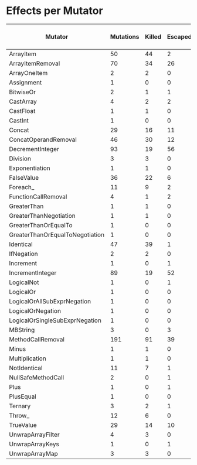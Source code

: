 # Effects per Mutator

| Mutator                         | Mutations | Killed | Escaped | Errors | Syntax Errors | Timed Out | Skipped | Ignored | MSI (%s) | Covered MSI (%s) |
| ------------------------------- | --------- | ------ | ------- | ------ | ------------- | --------- | ------- | ------- | -------- | ---------------- |
| ArrayItem                       |        50 |     44 |       2 |      0 |             0 |         0 |       0 |       0 |    88.00 |            95.65 |
| ArrayItemRemoval                |        70 |     34 |      26 |      0 |             0 |         0 |       0 |       0 |    48.57 |            56.67 |
| ArrayOneItem                    |         2 |      2 |       0 |      0 |             0 |         0 |       0 |       0 |   100.00 |           100.00 |
| Assignment                      |         1 |      0 |       0 |      0 |             0 |         0 |       0 |       0 |     0.00 |             0.00 |
| BitwiseOr                       |         2 |      1 |       1 |      0 |             0 |         0 |       0 |       0 |    50.00 |            50.00 |
| CastArray                       |         4 |      2 |       2 |      0 |             0 |         0 |       0 |       0 |    50.00 |            50.00 |
| CastFloat                       |         1 |      1 |       0 |      0 |             0 |         0 |       0 |       0 |   100.00 |           100.00 |
| CastInt                         |         1 |      0 |       0 |      0 |             0 |         0 |       0 |       0 |     0.00 |             0.00 |
| Concat                          |        29 |     16 |      11 |      0 |             0 |         0 |       0 |       0 |    55.17 |            59.26 |
| ConcatOperandRemoval            |        46 |     30 |      12 |      0 |             0 |         0 |       0 |       0 |    65.22 |            71.43 |
| DecrementInteger                |        93 |     19 |      56 |      0 |             0 |         0 |       0 |       7 |    22.09 |            25.33 |
| Division                        |         3 |      3 |       0 |      0 |             0 |         0 |       0 |       0 |   100.00 |           100.00 |
| Exponentiation                  |         1 |      1 |       0 |      0 |             0 |         0 |       0 |       0 |   100.00 |           100.00 |
| FalseValue                      |        36 |     22 |       6 |      0 |             0 |         0 |       0 |       0 |    61.11 |            78.57 |
| Foreach_                        |        11 |      9 |       2 |      0 |             0 |         0 |       0 |       0 |    81.82 |            81.82 |
| FunctionCallRemoval             |         4 |      1 |       2 |      0 |             0 |         0 |       0 |       0 |    25.00 |            33.33 |
| GreaterThan                     |         1 |      1 |       0 |      0 |             0 |         0 |       0 |       0 |   100.00 |           100.00 |
| GreaterThanNegotiation          |         1 |      1 |       0 |      0 |             0 |         0 |       0 |       0 |   100.00 |           100.00 |
| GreaterThanOrEqualTo            |         1 |      0 |       0 |      0 |             0 |         0 |       0 |       0 |     0.00 |             0.00 |
| GreaterThanOrEqualToNegotiation |         1 |      0 |       0 |      0 |             0 |         0 |       0 |       0 |     0.00 |             0.00 |
| Identical                       |        47 |     39 |       1 |      0 |             0 |         0 |       0 |       0 |    82.98 |            97.50 |
| IfNegation                      |         2 |      2 |       0 |      0 |             0 |         0 |       0 |       0 |   100.00 |           100.00 |
| Increment                       |         1 |      0 |       1 |      0 |             0 |         0 |       0 |       0 |     0.00 |             0.00 |
| IncrementInteger                |        89 |     19 |      52 |      0 |             0 |         0 |       0 |       7 |    23.17 |            26.76 |
| LogicalNot                      |         1 |      0 |       1 |      0 |             0 |         0 |       0 |       0 |     0.00 |             0.00 |
| LogicalOr                       |         1 |      0 |       0 |      0 |             0 |         0 |       0 |       0 |     0.00 |             0.00 |
| LogicalOrAllSubExprNegation     |         1 |      0 |       0 |      0 |             0 |         0 |       0 |       0 |     0.00 |             0.00 |
| LogicalOrNegation               |         1 |      0 |       0 |      0 |             0 |         0 |       0 |       0 |     0.00 |             0.00 |
| LogicalOrSingleSubExprNegation  |         1 |      0 |       0 |      0 |             0 |         0 |       0 |       0 |     0.00 |             0.00 |
| MBString                        |         3 |      0 |       3 |      0 |             0 |         0 |       0 |       0 |     0.00 |             0.00 |
| MethodCallRemoval               |       191 |     91 |      39 |      1 |             0 |         0 |       0 |      38 |    60.13 |            70.23 |
| Minus                           |         1 |      1 |       0 |      0 |             0 |         0 |       0 |       0 |   100.00 |           100.00 |
| Multiplication                  |         1 |      1 |       0 |      0 |             0 |         0 |       0 |       0 |   100.00 |           100.00 |
| NotIdentical                    |        11 |      7 |       1 |      0 |             0 |         0 |       0 |       0 |    63.64 |            87.50 |
| NullSafeMethodCall              |         2 |      0 |       1 |      0 |             0 |         0 |       0 |       0 |     0.00 |             0.00 |
| Plus                            |         1 |      0 |       1 |      0 |             0 |         0 |       0 |       0 |     0.00 |             0.00 |
| PlusEqual                       |         1 |      0 |       0 |      0 |             0 |         0 |       0 |       0 |     0.00 |             0.00 |
| Ternary                         |         3 |      2 |       1 |      0 |             0 |         0 |       0 |       0 |    66.67 |            66.67 |
| Throw_                          |        12 |      6 |       0 |      0 |             0 |         0 |       0 |       0 |    50.00 |           100.00 |
| TrueValue                       |        29 |     14 |      10 |      0 |             0 |         0 |       0 |       0 |    48.28 |            58.33 |
| UnwrapArrayFilter               |         4 |      3 |       0 |      0 |             0 |         0 |       0 |       0 |    75.00 |           100.00 |
| UnwrapArrayKeys                 |         1 |      0 |       1 |      0 |             0 |         0 |       0 |       0 |     0.00 |             0.00 |
| UnwrapArrayMap                  |         3 |      3 |       0 |      0 |             0 |         0 |       0 |       0 |   100.00 |           100.00 |
